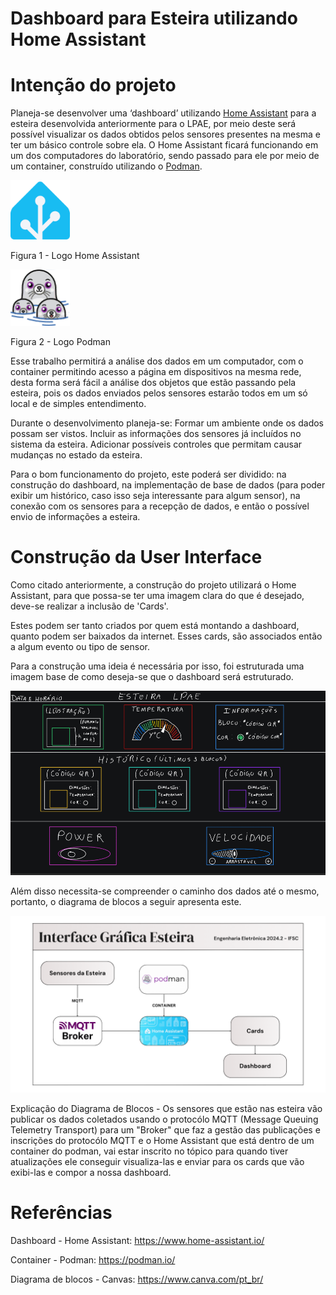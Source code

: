 # Dashboard para Esteira utilizando Home Assistant

# Intenção do projeto

Planeja-se desenvolver uma ‘dashboard’ utilizando [Home Assistant](https://www.home-assistant.io/) para a esteira desenvolvida anteriormente para o LPAE, por meio deste será possível visualizar os dados obtidos pelos sensores presentes na mesma e ter um básico controle sobre ela. O Home Assistant ficará funcionando em um dos computadores do laboratório, sendo passado para ele por meio de um container, construído utilizando o [Podman](https://podman.io).

<img src="https://github.com/sooarees/Dashboard-Home-Assistant--conveyor/blob/main/Imagens/home-assistant-logomark-color-on-light.png" width="95" alt="Logo Home Assistant"/>

Figura 1 - Logo Home Assistant

![Logo Podman](https://github.com/sooarees/Dashboard-Home-Assistant--conveyor/blob/main/Imagens/podman-3-logo-95w-90h.webp)

Figura 2 - Logo Podman

Esse trabalho permitirá a análise dos dados em um computador, com o container permitindo acesso a página em dispositivos na mesma rede, desta forma será fácil a análise dos objetos que estão passando pela esteira, pois os dados enviados pelos sensores estarão todos em um só local e de simples entendimento.

Durante o desenvolvimento planeja-se: Formar um ambiente onde os dados possam ser vistos. Incluir as informações dos sensores já incluídos no sistema da esteira. Adicionar possíveis controles que permitam causar mudanças no estado da esteira.

Para o bom funcionamento do projeto, este poderá ser dividido: na construção do dashboard, na implementação de base de dados (para poder exibir um histórico, caso isso seja interessante para algum sensor), na conexão com os sensores para a recepção de dados, e então o possível envio de informações a esteira.

# Construção da User Interface

Como citado anteriormente, a construção do projeto utilizará o Home Assistant, para que possa-se ter uma imagem clara do que é desejado, deve-se realizar a inclusão de 'Cards'.

Estes podem ser tanto criados por quem está montando a dashboard, quanto podem ser baixados da internet. Esses cards, são associados então a algum evento ou tipo de sensor.

Para a construção uma ideia é necessária por isso, foi estruturada uma imagem base de como deseja-se que o dashboard será estruturado.

![Ideia para o Dashboard](https://github.com/sooarees/Dashboard-Home-Assistant--conveyor/blob/main/Imagens/DashboardEstilo.png)

Além disso necessita-se compreender o caminho dos dados até o mesmo, portanto, o diagrama de blocos a seguir apresenta este.

![Diagrama de Blocos](https://github.com/sooarees/Dashboard-Home-Assistant--conveyor/blob/main/Imagens/diagrama%20de%20blocos.png)

Explicação do Diagrama de Blocos - Os sensores que estão nas esteira vão publicar os dados coletados usando o protocólo MQTT (Message Queuing Telemetry Transport) para um "Broker" que faz a gestão das publicações e inscrições do protocólo MQTT e o Home Assistant que está dentro de um container do podman, vai estar inscrito no tópico para quando tiver atualizações ele conseguir visualiza-las e enviar para os cards que vão exibi-las e compor a nossa dashboard.

# Referências

Dashboard - Home Assistant: https://www.home-assistant.io/

Container - Podman: https://podman.io/

Diagrama de blocos - Canvas: https://www.canva.com/pt_br/
